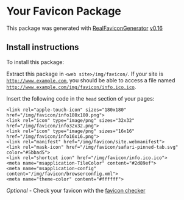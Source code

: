 # Your Favicon Package

This package was generated with [RealFaviconGenerator](https://realfavicongenerator.net/) [v0.16](https://realfavicongenerator.net/change_log#v0.16)

## Install instructions

To install this package:

Extract this package in <code>&lt;web site&gt;/img/favicon/</code>. If your site is <code>http://www.example.com</code>, you should be able to access a file named <code>http://www.example.com/img/favicon/info.ico.ico</code>.

Insert the following code in the `head` section of your pages:

    <link rel="apple-touch-icon" sizes="180x180" href="/img/favicon/info180x180.png">
    <link rel="icon" type="image/png" sizes="32x32" href="/img/favicon/info32x32.png">
    <link rel="icon" type="image/png" sizes="16x16" href="/img/favicon/info16x16.png">
    <link rel="manifest" href="/img/favicon/site.webmanifest">
    <link rel="mask-icon" href="/img/favicon/safari-pinned-tab.svg" color="#5bbad5">
    <link rel="shortcut icon" href="/img/favicon/info.ico.ico">
    <meta name="msapplication-TileColor" content="#2d89ef">
    <meta name="msapplication-config" content="/img/favicon/browserconfig.xml">
    <meta name="theme-color" content="#ffffff">

*Optional* - Check your favicon with the [favicon checker](https://realfavicongenerator.net/favicon_checker)